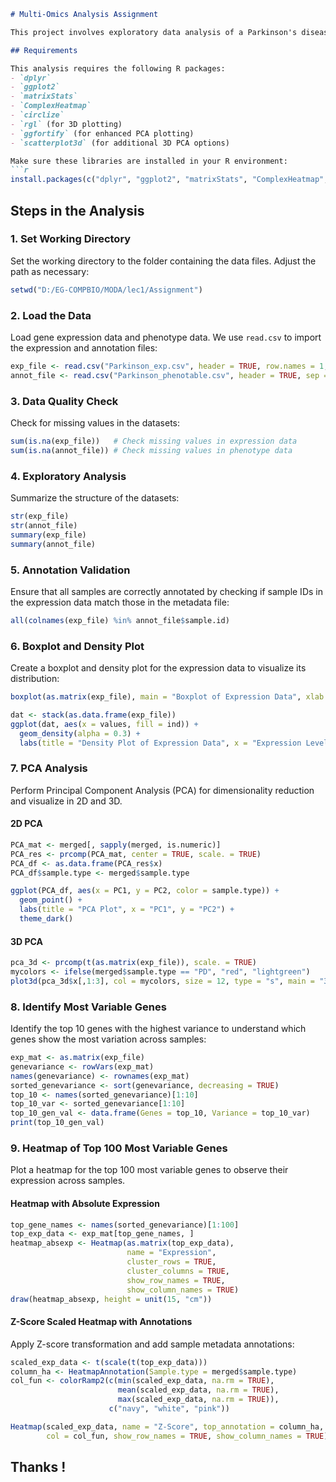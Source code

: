 ```markdown
# Multi-Omics Analysis Assignment

This project involves exploratory data analysis of a Parkinson's disease dataset, specifically focusing on gene expression data. The workflow includes data loading, quality checks, PCA analysis, identifying variable genes, and visualization through heatmaps.

## Requirements

This analysis requires the following R packages:
- `dplyr`
- `ggplot2`
- `matrixStats`
- `ComplexHeatmap`
- `circlize`
- `rgl` (for 3D plotting)
- `ggfortify` (for enhanced PCA plotting)
- `scatterplot3d` (for additional 3D PCA options)

Make sure these libraries are installed in your R environment:
```r
install.packages(c("dplyr", "ggplot2", "matrixStats", "ComplexHeatmap", "circlize", "rgl", "ggfortify", "scatterplot3d"))
```

## Steps in the Analysis

### 1. Set Working Directory
Set the working directory to the folder containing the data files. Adjust the path as necessary:
```r
setwd("D:/EG-COMPBIO/MODA/lec1/Assignment")
```

### 2. Load the Data
Load gene expression data and phenotype data. We use `read.csv` to import the expression and annotation files:
```r
exp_file <- read.csv("Parkinson_exp.csv", header = TRUE, row.names = 1, sep = "\t")
annot_file <- read.csv("Parkinson_phenotable.csv", header = TRUE, sep = "\t")
```

### 3. Data Quality Check
Check for missing values in the datasets:
```r
sum(is.na(exp_file))   # Check missing values in expression data
sum(is.na(annot_file)) # Check missing values in phenotype data
```

### 4. Exploratory Analysis
Summarize the structure of the datasets:
```r
str(exp_file)
str(annot_file)
summary(exp_file)
summary(annot_file)
```

### 5. Annotation Validation
Ensure that all samples are correctly annotated by checking if sample IDs in the expression data match those in the metadata file:
```r
all(colnames(exp_file) %in% annot_file$sample.id)
```

### 6. Boxplot and Density Plot
Create a boxplot and density plot for the expression data to visualize its distribution:
```r
boxplot(as.matrix(exp_file), main = "Boxplot of Expression Data", xlab = "Samples", ylab = "Expression Levels")

dat <- stack(as.data.frame(exp_file))
ggplot(dat, aes(x = values, fill = ind)) + 
  geom_density(alpha = 0.3) + 
  labs(title = "Density Plot of Expression Data", x = "Expression Level", y = "Density")
```

### 7. PCA Analysis
Perform Principal Component Analysis (PCA) for dimensionality reduction and visualize in 2D and 3D.

#### 2D PCA
```r
PCA_mat <- merged[, sapply(merged, is.numeric)]
PCA_res <- prcomp(PCA_mat, center = TRUE, scale. = TRUE)
PCA_df <- as.data.frame(PCA_res$x)
PCA_df$sample.type <- merged$sample.type

ggplot(PCA_df, aes(x = PC1, y = PC2, color = sample.type)) +
  geom_point() +
  labs(title = "PCA Plot", x = "PC1", y = "PC2") +
  theme_dark()
```

#### 3D PCA
```r
pca_3d <- prcomp(t(as.matrix(exp_file)), scale. = TRUE)
mycolors <- ifelse(merged$sample.type == "PD", "red", "lightgreen")
plot3d(pca_3d$x[,1:3], col = mycolors, size = 12, type = "s", main = "3D PCA Plot")
```

### 8. Identify Most Variable Genes
Identify the top 10 genes with the highest variance to understand which genes show the most variation across samples:
```r
exp_mat <- as.matrix(exp_file)
genevariance <- rowVars(exp_mat)
names(genevariance) <- rownames(exp_mat)
sorted_genevariance <- sort(genevariance, decreasing = TRUE)
top_10 <- names(sorted_genevariance)[1:10]
top_10_var <- sorted_genevariance[1:10]
top_10_gen_val <- data.frame(Genes = top_10, Variance = top_10_var)
print(top_10_gen_val)
```

### 9. Heatmap of Top 100 Most Variable Genes
Plot a heatmap for the top 100 most variable genes to observe their expression across samples.

#### Heatmap with Absolute Expression
```r
top_gene_names <- names(sorted_genevariance)[1:100]
top_exp_data <- exp_mat[top_gene_names, ]
heatmap_absexp <- Heatmap(as.matrix(top_exp_data), 
                          name = "Expression",
                          cluster_rows = TRUE, 
                          cluster_columns = TRUE,
                          show_row_names = TRUE, 
                          show_column_names = TRUE)
draw(heatmap_absexp, height = unit(15, "cm"))
```

#### Z-Score Scaled Heatmap with Annotations
Apply Z-score transformation and add sample metadata annotations:
```r
scaled_exp_data <- t(scale(t(top_exp_data)))
column_ha <- HeatmapAnnotation(Sample.type = merged$sample.type)
col_fun <- colorRamp2(c(min(scaled_exp_data, na.rm = TRUE), 
                        mean(scaled_exp_data, na.rm = TRUE), 
                        max(scaled_exp_data, na.rm = TRUE)), 
                      c("navy", "white", "pink"))

Heatmap(scaled_exp_data, name = "Z-Score", top_annotation = column_ha, 
        col = col_fun, show_row_names = TRUE, show_column_names = TRUE)
```

## Thanks !
